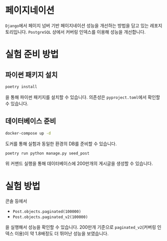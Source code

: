 # 페이지네이션
`Django`에서 페이지 넘버 기반 페이지네이션 성능을 개선하는 방법을 담고 있는 레포지토리입니다.
`PostgreSQL` 상에서 커버링 인덱스를 이용해 성능을 개선합니다.

# 실험 준비 방법
## 파이썬 패키지 설치
```bash
poetry install
```
을 통해 파이썬 패키지를 설치할 수 있습니다. 의존성은 `pyproject.toml`에서 확인할 수 있습니다.

## 데이터베이스 준비
```bash
docker-compose up -d
```
도커를 통해 실험과 동일한 환경의 DB를 준비할 수 있습니다.

```bash
poetry run python manage.py seed_post
```
위 커맨드 실행을 통해 데이터베이스에 200만개의 게시글을 생성할 수 있습니다.

# 실험 방법
콘솔 등에서
- `Post.objects.paginated(100000)`
- `Post.objects.paginated_v2(100000)`

을 실행해서 성능을 확인할 수 있습니다. 200만개 기준으로 `paginated_v2`(커버링 인덱스 이용)이
약 1.8배정도 더 뛰어난 성능을 보였습니다.